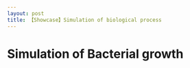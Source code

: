 ```yaml
---
layout: post
title: 【Showcase】Simulation of biological process 
---
```


# Simulation of Bacterial growth
<script src="script/bacteria growth.pde"></script>   

